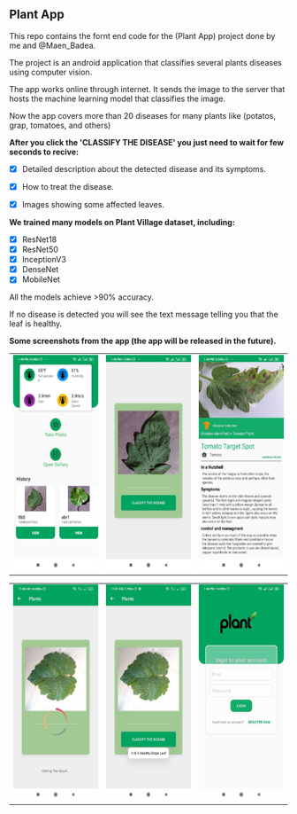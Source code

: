 ## Plant App

This repo contains the fornt end code for the (Plant App) project done by me and @Maen_Badea.

The project is an android application that classifies several plants diseases using computer vision.

The app works online through internet. It sends the image to the server that hosts the machine learning model that classifies the image.

Now the app covers more than 20 diseases for many plants like (potatos, grap, tomatoes, and others)

**After you click the 'CLASSIFY THE DISEASE' you just need to wait for few seconds to recive:**
- [x] Detailed description about the detected disease and its symptoms.
- [x] How to treat the disease.
- [x] Images showing some affected leaves.


**We trained many models on Plant Village dataset, including:**
- [x]  ResNet18
- [x]  ResNet50
- [x]  InceptionV3
- [x]  DenseNet
- [x]  MobileNet

All the models achieve >90% accuracy.


If no disease is detected you will see the text message telling you that the leaf is healthy.



**Some screenshots from the app (the app will be released in the future).**

<!--   <tr>
    <td>First Screen Page</td>
     <td>Holiday Mention</td>
     <td>Present day in purple and selected day in pink</td>
  </tr> -->
  
 
<table>

  <tr>
    <td><img src="images/screen3.jpeg" width=250 height=390></td>
    <td><img src="images/screen1.jpeg" width=250 height=390></td>
    <td><img src="images/screen2.jpeg" width=250 height=390></td>
  </tr>
    
</table>

<table>

  <tr>
     <td><img src="images/screen5.jpeg" width=250 height=390></td>
    <td><img src="images/screen4.jpeg" width=250 height=390></td>
    <td><img src="images/screen6.jpeg" width=250 height=390></td>
  </tr>
    
</table>



